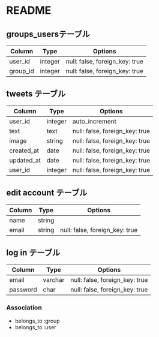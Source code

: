 # README

## groups_usersテーブル

|Column|Type|Options|
|------|----|-------|
|user_id|integer|null: false, foreign_key: true|
|group_id|integer|null: false, foreign_key: true|

##  tweets テーブル
|Column|Type|Options|
|------|----|-------|
|user_id|integer|auto_increment|
|text|text|null: false, foreign_key: true|
|image|string|null: false, foreign_key: true|
|created_at|date|null: false, foreign_key: true|
|updated_at|date|null: false, foreign_key: true|
|user_id|integer|null: false, foreign_key: true|

## edit account テーブル
|Column|Type|Options|
|------|----|-------|
|name|string||null: false, foreign_key: true|
|email|string|null: false, foreign_key: true|

## log in テーブル
|Column|Type|Options|
|------|----|-------|
|email|varchar|null: false, foreign_key: true|
|password|char|null: false, foreign_key: true|

### Association
- belongs_to :group
- belongs_to :user